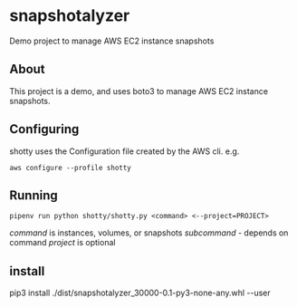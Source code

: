 # snapshotalyzer
Demo project to manage AWS EC2 instance snapshots

## About

This project is a demo, and uses boto3 to manage AWS EC2 instance snapshots.

## Configuring

shotty uses the Configuration file created by the AWS cli. e.g.

`aws configure --profile shotty`

## Running

`pipenv run python shotty/shotty.py <command> <--project=PROJECT>`

*command* is instances, volumes, or snapshots
*subcommand* - depends on command
*project* is optional

## install
pip3 install ./dist/snapshotalyzer_30000-0.1-py3-none-any.whl --user
